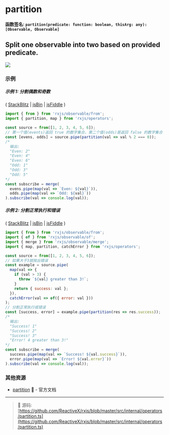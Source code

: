 # partition

#### 函数签名: `partition(predicate: function: boolean, thisArg: any): [Observable, Observable]`

## Split one observable into two based on provided predicate.

<div class="ua-ad"><a href="https://ultimateangular.com/?ref=76683_kee7y7vk"><img src="https://ultimateangular.com/assets/img/banners/ua-leader.svg"></a></div>

### 示例

##### 示例 1: 分割偶数和奇数

( [StackBlitz](https://stackblitz.com/edit/typescript-kyndxr?file=index.ts&devtoolsheight=50) |
[jsBin](http://jsbin.com/hipehexaku/1/edit?js,console) |
[jsFiddle](https://jsfiddle.net/btroncone/q0xo7gvv/) )

```js
import { from } from 'rxjs/observable/from';
import { partition, map } from 'rxjs/operators';

const source = from([1, 2, 3, 4, 5, 6]);
// 第一个值(events)返回 true 的数字集合，第二个值(odds)是返回 false 的数字集合
const [evens, odds] = source.pipe(partition(val => val % 2 === 0));
/*
  输出:
  "Even: 2"
  "Even: 4"
  "Even: 6"
  "Odd: 1"
  "Odd: 3"
  "Odd: 5"
*/
const subscribe = merge(
  evens.pipe(map(val => `Even: ${val}`)),
  odds.pipe(map(val => `Odd: ${val}`))
).subscribe(val => console.log(val));
```

##### 示例 2: 分割正常执行和错误

( [StackBlitz](https://stackblitz.com/edit/typescript-hiqolh?file=index.ts&devtoolsheight=50) |
[jsBin](http://jsbin.com/kukuguhuri/1/edit?js,console) |
[jsFiddle](https://jsfiddle.net/btroncone/fe246u5p/) )

```js
import { from } from 'rxjs/observable/from';
import { of } from 'rxjs/observable/of';
import { merge } from 'rxjs/observable/merge';
import { map, partition, catchError } from 'rxjs/operators';

const source = from([1, 2, 3, 4, 5, 6]);
// 如果大于3就抛出错误
const example = source.pipe(
  map(val => {
    if (val > 3) {
      throw `${val} greater than 3!`;
    }
    return { success: val };
  }),
  catchError(val => of({ error: val }))
);
// 分割正常执行或错误
const [success, error] = example.pipe(partition(res => res.success));
/*
  输出:
  "Success! 1"
  "Success! 2"
  "Success! 3"
  "Error! 4 greater than 3!"
*/
const subscribe = merge(
  success.pipe(map(val => `Success! ${val.success}`)),
  error.pipe(map(val => `Error! ${val.error}`))
).subscribe(val => console.log(val));
```

### 其他资源

* [partition](http://cn.rx.js.org/class/es6/Observable.js~Observable.html#instance-method-partition) :newspaper: - 官方文档

---
> :file_folder: 源码:  [https://github.com/ReactiveX/rxjs/blob/master/src/internal/operators/partition.ts](https://github.com/ReactiveX/rxjs/blob/master/src/internal/operators/partition.ts)
